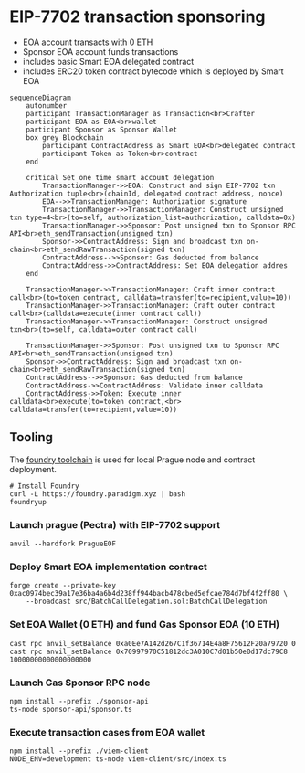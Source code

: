 # EIP-7702 transaction sponsoring
- EOA account transacts with 0 ETH
- Sponsor EOA account funds transactions
- includes basic Smart EOA delegated contract
- includes ERC20 token contract bytecode which is deployed by Smart EOA

```mermaid
sequenceDiagram
    autonumber
    participant TransactionManager as Transaction<br>Crafter
    participant EOA as EOA<br>wallet
    participant Sponsor as Sponsor Wallet
    box grey Blockchain
        participant ContractAddress as Smart EOA<br>delegated contract
        participant Token as Token<br>contract
    end

    critical Set one time smart account delegation
        TransactionManager->>EOA: Construct and sign EIP-7702 txn Authorization tuple<br>(chainId, delegated contract address, nonce)
        EOA-->>TransactionManager: Authorization signature
        TransactionManager->>TransactionManager: Construct unsigned txn type=4<br>(to=self, authorization_list=authorization, calldata=0x)
        TransactionManager->>Sponsor: Post unsigned txn to Sponsor RPC API<br>eth_sendTransaction(unsigned txn)
        Sponsor->>ContractAddress: Sign and broadcast txn on-chain<br>eth_sendRawTransaction(signed txn)
        ContractAddress-->>Sponsor: Gas deducted from balance
        ContractAddress->>ContractAddress: Set EOA delegation addres
    end

    TransactionManager->>TransactionManager: Craft inner contract call<br>(to=token contract, calldata=transfer(to=recipient,value=10))
    TransactionManager->>TransactionManager: Craft outer contract call<br>(calldata=execute(inner contract call))
    TransactionManager->>TransactionManager: Construct unsigned txn<br>(to=self, calldata=outer contract call)

    TransactionManager->>Sponsor: Post unsigned txn to Sponsor RPC API<br>eth_sendTransaction(unsigned txn)
    Sponsor->>ContractAddress: Sign and broadcast txn on-chain<br>eth_sendRawTransaction(signed txn)
    ContractAddress-->>Sponsor: Gas deducted from balance
    ContractAddress->>ContractAddress: Validate inner calldata
    ContractAddress->>Token: Execute inner calldata<br>execute(to=token contract,<br> calldata=transfer(to=recipient,value=10))
```

## Tooling
The [foundry toolchain](https://github.com/foundry-rs/foundry?tab=readme-ov-file#installation) is used for local Prague node and contract deployment.
```shell
# Install Foundry
curl -L https://foundry.paradigm.xyz | bash
foundryup
```

### Launch prague (Pectra) with EIP-7702 support
```shell
anvil --hardfork PragueEOF
```

### Deploy Smart EOA implementation contract
```shell
forge create --private-key 0xac0974bec39a17e36ba4a6b4d238ff944bacb478cbed5efcae784d7bf4f2ff80 \
    --broadcast src/BatchCallDelegation.sol:BatchCallDelegation
```

### Set EOA Wallet (0 ETH) and fund Gas Sponsor EOA (10 ETH)
```shell
cast rpc anvil_setBalance 0xa0Ee7A142d267C1f36714E4a8F75612F20a79720 0
cast rpc anvil_setBalance 0x70997970C51812dc3A010C7d01b50e0d17dc79C8 10000000000000000000
```

### Launch Gas Sponsor RPC node
```shell
npm install --prefix ./sponsor-api
ts-node sponsor-api/sponsor.ts
```

### Execute transaction cases from EOA wallet
```shell
npm install --prefix ./viem-client
NODE_ENV=development ts-node viem-client/src/index.ts
```
